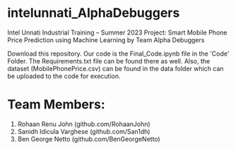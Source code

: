 # intelunnati_AlphaDebuggers
Intel Unnati Industrial Training – Summer 2023 Project: Smart Mobile Phone Price Prediction using Machine Learning by Team Alpha Debuggers

Download this repository. Our code is the Final_Code.ipynb file in the 'Code' Folder. The Requirements.txt file can be found there as well. 
Also, the dataset (MobilePhonePrice.csv) can be found in the data folder which can be uploaded to the code for execution.

# Team Members:
1. Rohaan Renu John (github.com/RohaanJohn)
2. Sanidh Idicula Varghese (github.com/San1dh)
3. Ben George Netto (github.com/BenGeorgeNetto)
